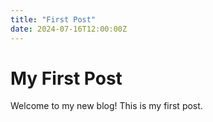 ```yaml
---
title: "First Post"
date: 2024-07-16T12:00:00Z
---
```


# My First Post

Welcome to my new blog! This is my first post.

